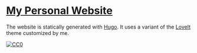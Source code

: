 # [My Personal Website](https://www.tansawit.me/)

The website is statically generated with [Hugo](https://github.com/gohugoio/hugo). It uses a variant of the [LoveIt](https://github.com/dillonzq/LoveIt) theme customized by me.

[![CC0](https://img.shields.io/badge/license-CC0-0a0a0a.svg?style=flat&colorA=0a0a0a)](https://creativecommons.org/publicdomain/zero/1.0/)
